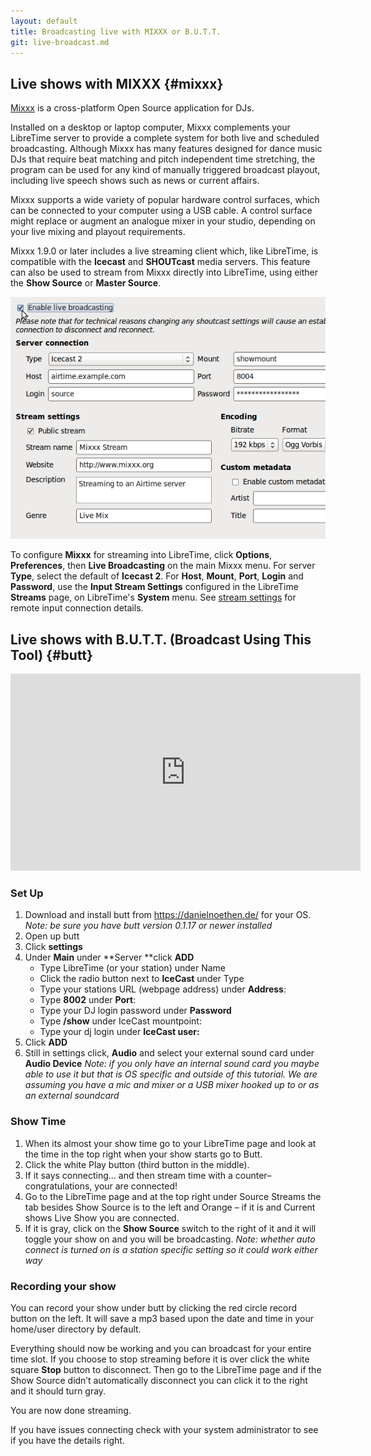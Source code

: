 ```yaml
---
layout: default
title: Broadcasting live with MIXXX or B.U.T.T.
git: live-broadcast.md
---
```


## Live shows with MIXXX {#mixxx}

[Mixxx](https://www.mixxx.org) is a cross-platform Open Source application for DJs.

Installed on a desktop or laptop computer, Mixxx complements your LibreTime server to provide a complete system
for both live and scheduled broadcasting. Although Mixxx has many features designed for dance music DJs
that require beat matching and pitch independent time stretching, the program can be used for any kind of
manually triggered broadcast playout, including live speech shows such as news or current affairs.

Mixxx supports a wide variety of popular hardware control surfaces, which can be connected to your
computer using a USB cable. A control surface might replace or augment an analogue mixer in your studio,
depending on your live mixing and playout requirements.

Mixxx 1.9.0 or later includes a live streaming client which, like LibreTime, is compatible with the **Icecast**
and **SHOUTcast** media servers. This feature can also be used to stream from Mixxx directly into LibreTime,
using either the **Show Source** or **Master Source**.

![](img/Screenshot369-Mixxx_streaming_preferences.png)

To configure **Mixxx** for streaming into LibreTime, click **Options**, **Preferences**, then
**Live Broadcasting** on the main Mixxx menu. For server **Type**, select the default of **Icecast 2**.
For **Host**, **Mount**, **Port**, **Login** and **Password**, use the **Input Stream Settings**
configured in the LibreTime **Streams** page, on LibreTime's **System** menu. See [stream settings](stream-settings)
for remote input connection details.

## Live shows with B.U.T.T. (Broadcast Using This Tool) {#butt}

<html>
<iframe width="560" height="315" src="https://www.youtube-nocookie.com/embed/4GLsU9hPTtM" frameborder="0" allow="accelerometer; autoplay; encrypted-media; gyroscope; picture-in-picture" allowfullscreen></iframe>
</html>

### Set Up

1. Download and install butt from <https://danielnoethen.de/> for your OS.
*Note: be sure you have butt version 0.1.17 or newer installed*
2. Open up butt
3. Click **settings**
4. Under **Main** under **Server **click **ADD**
    * Type LibreTime (or your station) under Name
    * Click the radio button next to **IceCast** under Type
    * Type your stations URL (webpage address) under **Address**:
    * Type **8002** under **Port**:
    * Type your DJ login password under **Password**
    *  Type **/show** under IceCast mountpoint:
    * Type your dj login under **IceCast user:**
5. Click **ADD**
6. Still in settings click, **Audio** and select your external sound card under
**Audio Device** *Note: if you only have an internal sound card you maybe able
to use it but that is OS specific and outside of this tutorial. We are assuming
you have a mic and mixer or a USB mixer hooked up to or as an external soundcard*

### Show Time

1. When its almost your show time go to your LibreTime page and look at the time
in the top right when your show starts go to Butt.
2. Click the white Play button (third button in the middle).
3. If it says connecting… and then stream time with a counter– congratulations,
your are connected!
4.  Go to the LibreTime page and at the top right under Source Streams the
tab besides Show Source is to the left and Orange – if it is and Current
shows Live Show you are connected.
5. If it is gray, click on the **Show Source** switch to the right of it and it
will toggle your show on and you will be broadcasting. *Note: whether auto
connect is turned on is a station specific setting so it could work either way*

### Recording your show

You can record your show under butt by clicking the red circle record button on
the left. It will save a mp3 based upon the date and time in your home/user
directory by default.

Everything should now be working and you can broadcast for your entire time
slot. If you choose to stop streaming before it is over click the white square
**Stop** button to disconnect. Then go to the LibreTime page and if the Show
Source didn’t automatically disconnect you can click it to the right and it
should turn gray.

You are now done streaming.

If you have issues connecting check with your system administrator to see if you
have the details right.

